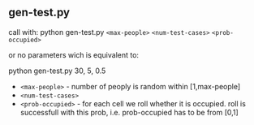 ## gen-test.py
call with:
python gen-test.py `<max-people>` `<num-test-cases>` `<prob-occupied>`

or no parameters wich is equivalent to:

python gen-test.py 30, 5, 0.5

  * `<max-people>` - number of peoply  is random within [1,max-people]
  * `<num-test-cases>`
  * `<prob-occupied>` - for each cell we roll whether it is occupied. roll is successfull with this prob, i.e. prob-occupied has to be from [0,1]
